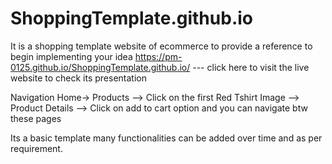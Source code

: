 # ShoppingTemplate.github.io
It is a shopping template website of ecommerce to provide a reference to begin implementing your idea
https://pm-0125.github.io/ShoppingTemplate.github.io/              --- click here to visit the live website to check its presentation

Navigation 
Home-> Products --> Click on the first Red Tshirt Image --> Product Details --> Click on add to cart option  and you can navigate btw these pages 
 
 
 Its a basic template many functionalities can be added over time and as per requirement. 

